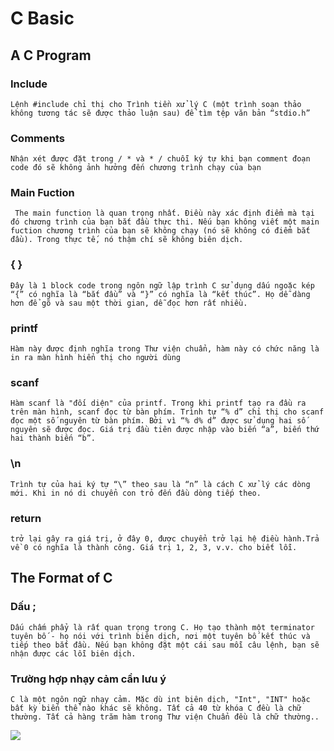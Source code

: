 # C Basic
## A C Program

### Include
```Lệnh #include chỉ thị cho Trình tiền xử lý C (một trình soạn thảo không tương tác sẽ được thảo luận sau) để tìm tệp văn bản “stdio.h”```
### Comments
```Nhận xét được đặt trong / * và * / chuỗi ký tự khi bạn comment đoạn code đó sẽ không ảnh hưởng đến chương trình chạy của bạn```
### Main Fuction
``` The main function là quan trọng nhất. Điều này xác định điểm mà tại đó chương trình của bạn bắt đầu thực thi. Nếu bạn không viết một main fuction chương trình của bạn sẽ không chạy (nó sẽ không có điểm bắt đầu). Trong thực tế, nó thậm chí sẽ không biên dịch.```
### { }

```Đây là 1 block code trong ngôn ngữ lập trình C sử dụng dấu ngoặc kép “{” có nghĩa là “bắt đầu” và “}” có nghĩa là “kết thúc”. Họ dễ dàng hơn để gõ và sau một thời gian, dễ đọc hơn rất nhiều. ```
### printf
```Hàm này được định nghĩa trong Thư viện chuẩn, hàm này có chức năng là in ra màn hình hiển thị cho người dùng```
### scanf
```Hàm scanf là "đối diện" của printf. Trong khi printf tạo ra đầu ra trên màn hình, scanf đọc từ bàn phím. Trình tự “% d” chỉ thị cho scanf đọc một số nguyên từ bàn phím. Bởi vì “% d% d” được sử dụng hai số nguyên sẽ được đọc. Giá trị đầu tiên được nhập vào biến “a”, biến thứ hai thành biến “b”.```

### \n
```
Trình tự của hai ký tự “\” theo sau là “n” là cách C xử lý các dòng mới. Khi in nó di chuyển con trỏ đến đầu dòng tiếp theo.
```
### return
```trở lại gây ra giá trị, ở đây 0, được chuyển trở lại hệ điều hành.Trả về 0 có nghĩa là thành công. Giá trị 1, 2, 3, v.v. cho biết lỗi.```

## The Format of C
### Dấu ;
```Dấu chấm phẩy là rất quan trọng trong C. Họ tạo thành một terminator tuyên bố - họ nói với trình biên dịch, nơi một tuyên bố kết thúc và tiếp theo bắt đầu. Nếu bạn không đặt một cái sau mỗi câu lệnh, bạn sẽ nhận được các lỗi biên dịch.```
### Trường hợp nhạy cảm cần lưu ý
```C là một ngôn ngữ nhạy cảm. Mặc dù int biên dịch, "Int", "INT" hoặc bất kỳ biến thể nào khác sẽ không. Tất cả 40 từ khóa C đều là chữ thường. Tất cả hàng trăm hàm trong Thư viện Chuẩn đều là chữ thường..```

<img src="https://drive.google.com/file/d/1VPa1Mh7-cIJ6WHP4THdqfPUwLIbrWDWT/view">
